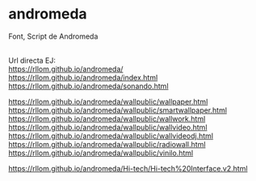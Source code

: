 # andromeda
Font, Script de Andromeda <br><br>

Url directa EJ:   
https://rllom.github.io/andromeda/
https://rllom.github.io/andromeda/index.html <br>
https://rllom.github.io/andromeda/sonando.html <br>

https://rllom.github.io/andromeda/wallpublic/wallpaper.html <br>
https://rllom.github.io/andromeda/wallpublic/smartwallpaper.html<br>
https://rllom.github.io/andromeda/wallpublic/wallwork.html <br>
https://rllom.github.io/andromeda/wallpublic/wallvideo.html <br>
https://rllom.github.io/andromeda/wallpublic/wallvideodj.html <br>
https://rllom.github.io/andromeda/wallpublic/radiowall.html <br>
https://rllom.github.io/andromeda/wallpublic/vinilo.html <br>

https://rllom.github.io/andromeda/Hi-tech/Hi-tech%20Interface.v2.html
